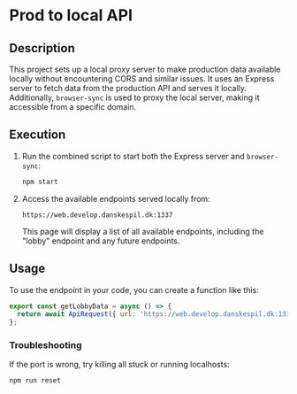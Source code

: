 # Prod to local API

## Description
This project sets up a local proxy server to make production data available locally without encountering CORS and similar issues. It uses an Express server to fetch data from the production API and serves it locally. Additionally, `browser-sync` is used to proxy the local server, making it accessible from a specific domain.

## Execution
1. Run the combined script to start both the Express server and `browser-sync`:
   ```sh
   npm start
   ```
2. Access the available endpoints served locally from:
   ```
   https://web.develop.danskespil.dk:1337
   ```
   This page will display a list of all available endpoints, including the "lobby" endpoint and any future endpoints.

## Usage
To use the endpoint in your code, you can create a function like this:
```javascript
export const getLobbyData = async () => {
  return await ApiRequest({ url: 'https://web.develop.danskespil.dk:1337/dli/scapi/danskespil/gamevendorgvc/lobby' });
};
```

### Troubleshooting
If the port is wrong, try killing all stuck or running localhosts:
```sh
npm run reset
```
